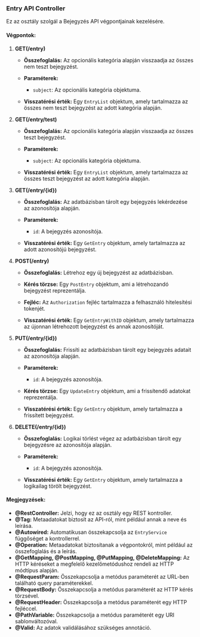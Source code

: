 ### Entry API Controller

Ez az osztály szolgál a Bejegyzés API végpontjainak kezelésére.

#### Végpontok:

1. **GET(/entry)**

    - **Összefoglalás:** Az opcionális kategória alapján visszaadja az összes nem teszt bejegyzést.
    
    - **Paraméterek:**
        - `subject`: Az opcionális kategória objektuma.
    
    - **Visszatérési érték:** Egy `EntryList` objektum, amely tartalmazza az összes nem teszt bejegyzést az adott kategória alapján.
    
2. **GET(/entry/test)**

    - **Összefoglalás:** Az opcionális kategória alapján visszaadja az összes teszt bejegyzést.
    
    - **Paraméterek:**
        - `subject`: Az opcionális kategória objektuma.
    
    - **Visszatérési érték:** Egy `EntryList` objektum, amely tartalmazza az összes teszt bejegyzést az adott kategória alapján.
    
3. **GET(/entry/{id})**

    - **Összefoglalás:** Az adatbázisban tárolt egy bejegyzés lekérdezése az azonosítója alapján.
    
    - **Paraméterek:**
        - `id`: A bejegyzés azonosítója.
    
    - **Visszatérési érték:** Egy `GetEntry` objektum, amely tartalmazza az adott azonosítójú bejegyzést.
    
4. **POST(/entry)**

    - **Összefoglalás:** Létrehoz egy új bejegyzést az adatbázisban.
    
    - **Kérés törzse:** Egy `PostEntry` objektum, ami a létrehozandó bejegyzést reprezentálja.
    - **Fejléc:** Az `Authorization` fejléc tartalmazza a felhasználó hitelesítési tokenjét.
    
    - **Visszatérési érték:** Egy `GetEntryWithID` objektum, amely tartalmazza az újonnan létrehozott bejegyzést és annak azonosítóját.
    
5. **PUT(/entry/{id})**

    - **Összefoglalás:** Frissíti az adatbázisban tárolt egy bejegyzés adatait az azonosítója alapján.
    
    - **Paraméterek:**
        - `id`: A bejegyzés azonosítója.
    - **Kérés törzse:** Egy `UpdateEntry` objektum, ami a frissítendő adatokat reprezentálja.
    
    - **Visszatérési érték:** Egy `GetEntry` objektum, amely tartalmazza a frissített bejegyzést.
    
6. **DELETE(/entry/{id})**

    - **Összefoglalás:** Logikai törlést végez az adatbázisban tárolt egy bejegyzésre az azonosítója alapján.
    
    - **Paraméterek:**
        - `id`: A bejegyzés azonosítója.
    
    - **Visszatérési érték:** Egy `GetEntry` objektum, amely tartalmazza a logikailag törölt bejegyzést.

#### Megjegyzések:

- **@RestController:** Jelzi, hogy ez az osztály egy REST kontroller.
- **@Tag:** Metaadatokat biztosít az API-ról, mint például annak a neve és leírása.
- **@Autowired:** Automatikusan összekapcsolja az `EntryService` függőséget a kontrollerrel.
- **@Operation:** Metaadatokat biztosítanak a végpontokról, mint például az összefoglalás és a leírás.
- **@GetMapping, @PostMapping, @PutMapping, @DeleteMapping:** Az HTTP kéréseket a megfelelő kezelőmetódushoz rendeli az HTTP módtípus alapján.
- **@RequestParam:** Összekapcsolja a metódus paraméterét az URL-ben található query paraméterekkel.
- **@RequestBody:** Összekapcsolja a metódus paraméterét az HTTP kérés törzsével.
- **@RequestHeader:** Összekapcsolja a metódus paraméterét egy HTTP fejléccel.
- **@PathVariable:** Összekapcsolja a metódus paraméterét egy URI sablonváltozóval.
- **@Valid:** Az adatok validálásához szükséges annotáció.